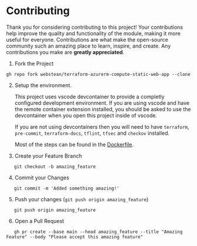 # Contributing

Thank you for considering contributing to this project! Your contributions help improve the quality and functionality of the module, making it more useful for everyone.
Contributions are what make the open-source community such an amazing place to learn, inspire, and create. Any contributions you make are **greatly appreciated**.

1. Fork the Project

```shell
gh repo fork webstean/terraform-azurerm-compute-static-web-app --clone
```

2. Setup the environment.

   This project uses vscode devcontainer to provide a completly configured development environment. If you are using vscode and have the remote container extension installed, you should be asked to use the devcontainer when you open this project inside of vscode.

   If you are not using devcontainers then you will need to have `terraform`, `pre-commit`, `terraform-docs`, `tflint`, `tfsec` and `checkov` installed. 

   Most of the steps can be found in the [Dockerfile](.devcontainer/Dockerfile).

3. Create your Feature Branch

```shell
   git checkout -b amazing_feature
```

4. Commit your Changes

```shell
   git commit -m 'Added something amazing!'
```

5. Push your changes (`git push origin amazing_feature`)

```shell
   git push origin amazing_feature
```

6. Open a Pull Request

```shell
   gh pr create --base main --head amazing_feature --title "Amazing Feature" --body "Please accept this amazing feature"
```

